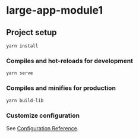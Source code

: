 # large-app-module1

## Project setup
```
yarn install
```

### Compiles and hot-reloads for development
```
yarn serve
```

### Compiles and minifies for production
```
yarn build-lib
```

### Customize configuration
See [Configuration Reference](https://cli.vuejs.org/config/).
